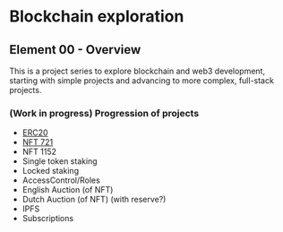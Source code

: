 # Blockchain exploration

## Element 00 - Overview

This is a project series to explore blockchain and web3 development, starting with simple projects and advancing to more complex, full-stack projects.

### (Work in progress) Progression of projects

* [ERC20](https://github.com/Bespoke-Logic/bce-01-erc20)
* [NFT 721](https://github.com/Bespoke-Logic/bce-02-erc721)
* NFT 1152
* Single token staking
* Locked staking
* AccessControl/Roles
* English Auction (of NFT)
* Dutch Auction (of NFT) (with reserve?)
* IPFS
* Subscriptions
